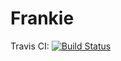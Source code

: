# Frankie

Travis CI: [![Build Status](https://travis-ci.org/rdumont/frankie.png?branch=master)](https://travis-ci.org/rdumont/frankie)
